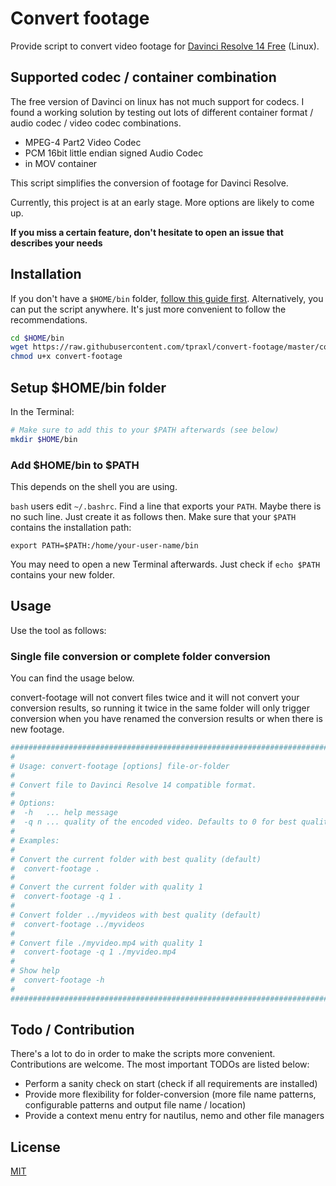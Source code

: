 # Convert footage

[davinci]: https://www.blackmagicdesign.com/products/davinciresolve
[mit]: http://opensource.org/licenses/MIT
[script]: https://raw.githubusercontent.com/tpraxl/convert-footage/master/convert-footage

Provide script to convert video footage for [Davinci Resolve 14 Free][davinci] (Linux).

## Supported codec / container combination

The free version of Davinci on linux has not much support for codecs. I found a working solution by testing out lots of different container
format / audio codec / video codec combinations.

* MPEG-4 Part2 Video Codec
* PCM 16bit little endian signed Audio Codec
* in MOV container

This script simplifies the conversion of footage for Davinci Resolve.

Currently, this project is at an early stage. More options are likely to come up.

**If you miss a certain feature, don't hesitate to open an issue that describes your needs**

## Installation

If you don't have a `$HOME/bin` folder, <a href="#setup-home-bin-folder">follow this guide first</a>.
Alternatively, you can put the script anywhere. It's just more convenient to follow the recommendations.

```bash
cd $HOME/bin
wget https://raw.githubusercontent.com/tpraxl/convert-footage/master/convert-footage
chmod u+x convert-footage
```

<a id="setup-home-bin-folder"></a>
## Setup $HOME/bin folder

In the Terminal:

```bash
# Make sure to add this to your $PATH afterwards (see below)
mkdir $HOME/bin
```

### Add $HOME/bin to $PATH

This depends on the shell you are using.

`bash` users edit `~/.bashrc`. Find a line that exports your `PATH`. Maybe there is no such line. Just create it as follows then. Make sure that your `$PATH` contains the installation path:

```
export PATH=$PATH:/home/your-user-name/bin
```

You may need to open a new Terminal afterwards. Just check if `echo $PATH` contains your new folder.

## Usage

Use the tool as follows:

### Single file conversion or complete folder conversion

You can find the usage below.

convert-footage will not convert files twice and it will not convert your conversion results, so running it twice in the same folder will only trigger conversion when you have renamed the conversion results or when there is new footage.

```bash
############################################################################
#
# Usage: convert-footage [options] file-or-folder
#
# Convert file to Davinci Resolve 14 compatible format.
#
# Options:
#  -h   ... help message
#  -q n ... quality of the encoded video. Defaults to 0 for best quality.
#
# Examples:
#
# Convert the current folder with best quality (default)
#  convert-footage .
#
# Convert the current folder with quality 1
#  convert-footage -q 1 .
#
# Convert folder ../myvideos with best quality (default)
#  convert-footage ../myvideos
#
# Convert file ./myvideo.mp4 with quality 1
#  convert-footage -q 1 ./myvideo.mp4
#
# Show help
#  convert-footage -h
#
############################################################################
```

## Todo / Contribution

There's a lot to do in order to make the scripts more convenient. Contributions are welcome. The most important TODOs are listed below:

* Perform a sanity check on start (check if all requirements are installed)
* Provide more flexibility for folder-conversion (more file name patterns, configurable patterns and output file name / location)
* Provide a context menu entry for nautilus, nemo and other file managers

## License

[MIT][mit]
